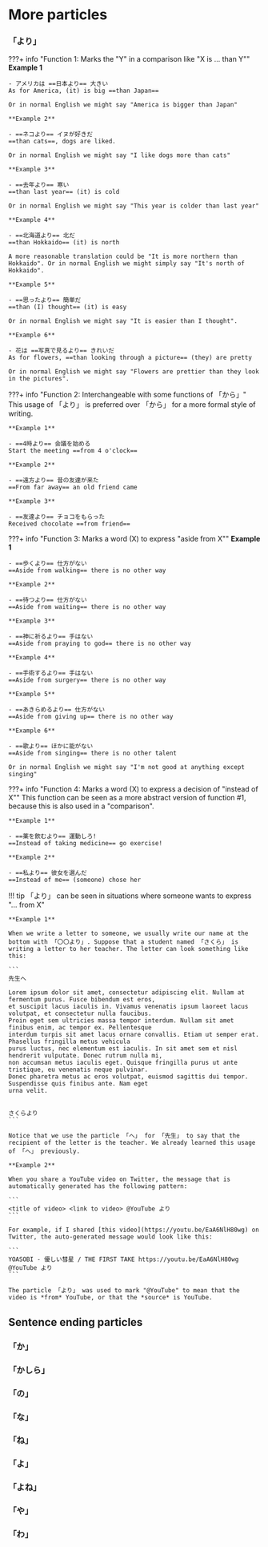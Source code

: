 # More particles

### 「より」

???+ info "Function 1: Marks the "Y" in a comparison like "X is ... than Y""
    **Example 1**

    - アメリカは ==日本より== 大きい  
    As for America, (it) is big ==than Japan==

    Or in normal English we might say "America is bigger than Japan"

    **Example 2**

    - ==ネコより== イヌが好きだ  
    ==than cats==, dogs are liked.

    Or in normal English we might say "I like dogs more than cats"

    **Example 3**

    - ==去年より== 寒い  
    ==than last year== (it) is cold

    Or in normal English we might say "This year is colder than last year"

    **Example 4**

    - ==北海道より== 北だ  
    ==than Hokkaido== (it) is north

    A more reasonable translation could be "It is more northern than Hokkaido". Or in normal English we might simply say "It's north of Hokkaido".

    **Example 5**

    - ==思ったより== 簡単だ  
    ==than (I) thought== (it) is easy

    Or in normal English we might say "It is easier than I thought".

    **Example 6**

    - 花は ==写真で見るより== きれいだ  
    As for flowers, ==than looking through a picture== (they) are pretty

    Or in normal English we might say "Flowers are prettier than they look in the pictures".

???+ info "Function 2: Interchangeable with some functions of 「から」"
    This usage of 「より」 is preferred over 「から」 for a more formal style of writing.

    **Example 1**

    - ==4時より== 会議を始める  
    Start the meeting ==from 4 o'clock==

    **Example 2**

    - ==遠方より== 昔の友達が来た  
    ==From far away== an old friend came

    **Example 3**

    - ==友達より== チョコをもらった  
    Received chocolate ==from friend==

???+ info "Function 3: Marks a word (X) to express "aside from X""
    **Example 1**

    - ==歩くより== 仕方がない  
    ==Aside from walking== there is no other way

    **Example 2**

    - ==待つより== 仕方がない  
    ==Aside from waiting== there is no other way

    **Example 3**

    - ==神に祈るより== 手はない  
    ==Aside from praying to god== there is no other way

    **Example 4**

    - ==手術するより== 手はない  
    ==Aside from surgery== there is no other way
    
    **Example 5**

    - ==あきらめるより== 仕方がない  
    ==Aside from giving up== there is no other way

    **Example 6**

    - ==歌より== ほかに能がない  
    ==Aside from singing== there is no other talent

    Or in normal English we might say "I'm not good at anything except singing"

???+ info "Function 4: Marks a word (X) to express a decision of "instead of X""
    This function can be seen as a more abstract version of function #1, because this is also used in a "comparison".

    **Example 1**

    - ==薬を飲むより== 運動しろ!  
    ==Instead of taking medicine== go exercise!

    **Example 2**

    - ==私より== 彼女を選んだ  
    ==Instead of me== (someone) chose her

!!! tip
    「より」 can be seen in situations where someone wants to express "... from X"

    **Example 1**

    When we write a letter to someone, we usually write our name at the bottom with 「〇〇より」. Suppose that a student named 「さくら」 is writing a letter to her teacher. The letter can look something like this:

    ```
    先生へ

    Lorem ipsum dolor sit amet, consectetur adipiscing elit. Nullam at fermentum purus. Fusce bibendum est eros, 
    et suscipit lacus iaculis in. Vivamus venenatis ipsum laoreet lacus volutpat, et consectetur nulla faucibus. 
    Proin eget sem ultricies massa tempor interdum. Nullam sit amet finibus enim, ac tempor ex. Pellentesque 
    interdum turpis sit amet lacus ornare convallis. Etiam ut semper erat. Phasellus fringilla metus vehicula 
    purus luctus, nec elementum est iaculis. In sit amet sem et nisl hendrerit vulputate. Donec rutrum nulla mi, 
    non accumsan metus iaculis eget. Quisque fringilla purus ut ante tristique, eu venenatis neque pulvinar. 
    Donec pharetra metus ac eros volutpat, euismod sagittis dui tempor. Suspendisse quis finibus ante. Nam eget 
    urna velit.

                                                                                                      さくらより
    ```

    Notice that we use the particle 「へ」 for 「先生」 to say that the recipient of the letter is the teacher. We already learned this usage of 「へ」 previously. 

    **Example 2**

    When you share a YouTube video on Twitter, the message that is automatically generated has the following pattern:

    ```
    <title of video> <link to video> @YouTube より
    ```

    For example, if I shared [this video](https://youtu.be/EaA6NlH80wg) on Twitter, the auto-generated message would look like this:

    ```
    YOASOBI - 優しい彗星 / THE FIRST TAKE https://youtu.be/EaA6NlH80wg @YouTube より
    ```

    The particle 「より」 was used to mark "@YouTube" to mean that the video is *from* YouTube, or that the *source* is YouTube.

## Sentence ending particles

### 「か」
### 「かしら」
### 「の」
### 「な」
### 「ね」
### 「よ」
### 「よね」
### 「や」
### 「わ」